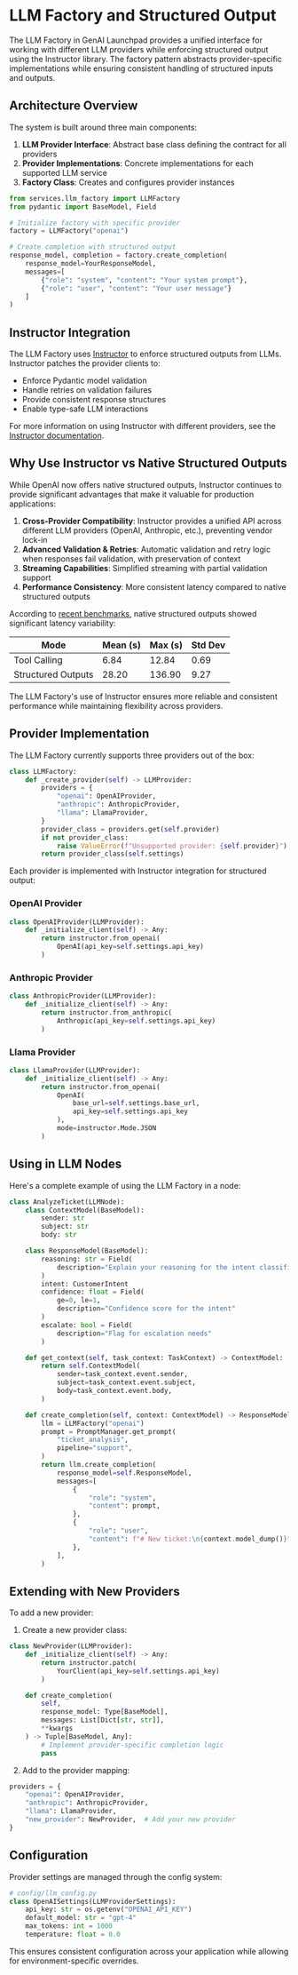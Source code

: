 # LLM Factory and Structured Output

The LLM Factory in GenAI Launchpad provides a unified interface for working with different LLM providers while enforcing structured output using the Instructor library. The factory pattern abstracts provider-specific implementations while ensuring consistent handling of structured inputs and outputs.

## Architecture Overview

The system is built around three main components:

1. **LLM Provider Interface**: Abstract base class defining the contract for all providers
2. **Provider Implementations**: Concrete implementations for each supported LLM service
3. **Factory Class**: Creates and configures provider instances

```python
from services.llm_factory import LLMFactory
from pydantic import BaseModel, Field

# Initialize factory with specific provider
factory = LLMFactory("openai")

# Create completion with structured output
response_model, completion = factory.create_completion(
    response_model=YourResponseModel,
    messages=[
        {"role": "system", "content": "Your system prompt"},
        {"role": "user", "content": "Your user message"}
    ]
)
```

## Instructor Integration

The LLM Factory uses [Instructor](https://python.useinstructor.com/) to enforce structured outputs from LLMs. Instructor patches the provider clients to:

- Enforce Pydantic model validation
- Handle retries on validation failures
- Provide consistent response structures
- Enable type-safe LLM interactions

For more information on using Instructor with different providers, see the [Instructor documentation](https://python.useinstructor.com/providers/overview).

## Why Use Instructor vs Native Structured Outputs

While OpenAI now offers native structured outputs, Instructor continues to provide significant advantages that make it valuable for production applications:

1. **Cross-Provider Compatibility**: Instructor provides a unified API across different LLM providers (OpenAI, Anthropic, etc.), preventing vendor lock-in
2. **Advanced Validation & Retries**: Automatic validation and retry logic when responses fail validation, with preservation of context
3. **Streaming Capabilities**: Simplified streaming with partial validation support
4. **Performance Consistency**: More consistent latency compared to native structured outputs

According to [recent benchmarks](https://python.useinstructor.com/blog/2024/08/20/should-i-be-using-structured-outputs/), native structured outputs showed significant latency variability:

| Mode               | Mean (s) | Max (s) | Std Dev |
|-------------------|----------|---------|----------|
| Tool Calling      | 6.84     | 12.84   | 0.69    |
| Structured Outputs| 28.20    | 136.90  | 9.27    |

The LLM Factory's use of Instructor ensures more reliable and consistent performance while maintaining flexibility across providers.

## Provider Implementation

The LLM Factory currently supports three providers out of the box:

```python
class LLMFactory:
    def _create_provider(self) -> LLMProvider:
        providers = {
            "openai": OpenAIProvider,
            "anthropic": AnthropicProvider,
            "llama": LlamaProvider,
        }
        provider_class = providers.get(self.provider)
        if not provider_class:
            raise ValueError(f"Unsupported provider: {self.provider}")
        return provider_class(self.settings)
```

Each provider is implemented with Instructor integration for structured output:

### OpenAI Provider
```python
class OpenAIProvider(LLMProvider):
    def _initialize_client(self) -> Any:
        return instructor.from_openai(
            OpenAI(api_key=self.settings.api_key)
        )
```

### Anthropic Provider
```python
class AnthropicProvider(LLMProvider):
    def _initialize_client(self) -> Any:
        return instructor.from_anthropic(
            Anthropic(api_key=self.settings.api_key)
        )
```

### Llama Provider
```python
class LlamaProvider(LLMProvider):
    def _initialize_client(self) -> Any:
        return instructor.from_openai(
            OpenAI(
                base_url=self.settings.base_url,
                api_key=self.settings.api_key
            ),
            mode=instructor.Mode.JSON
        )
```

## Using in LLM Nodes

Here's a complete example of using the LLM Factory in a node:

```python
class AnalyzeTicket(LLMNode):
    class ContextModel(BaseModel):
        sender: str
        subject: str
        body: str

    class ResponseModel(BaseModel):
        reasoning: str = Field(
            description="Explain your reasoning for the intent classification"
        )
        intent: CustomerIntent
        confidence: float = Field(
            ge=0, le=1,
            description="Confidence score for the intent"
        )
        escalate: bool = Field(
            description="Flag for escalation needs"
        )

    def get_context(self, task_context: TaskContext) -> ContextModel:
        return self.ContextModel(
            sender=task_context.event.sender,
            subject=task_context.event.subject,
            body=task_context.event.body,
        )

    def create_completion(self, context: ContextModel) -> ResponseModel:
        llm = LLMFactory("openai")
        prompt = PromptManager.get_prompt(
            "ticket_analysis",
            pipeline="support",
        )
        return llm.create_completion(
            response_model=self.ResponseModel,
            messages=[
                {
                    "role": "system",
                    "content": prompt,
                },
                {
                    "role": "user",
                    "content": f"# New ticket:\n{context.model_dump()}",
                },
            ],
        )
```

## Extending with New Providers

To add a new provider:

1. Create a new provider class:
```python
class NewProvider(LLMProvider):
    def _initialize_client(self) -> Any:
        return instructor.patch(
            YourClient(api_key=self.settings.api_key)
        )

    def create_completion(
        self,
        response_model: Type[BaseModel],
        messages: List[Dict[str, str]],
        **kwargs
    ) -> Tuple[BaseModel, Any]:
        # Implement provider-specific completion logic
        pass
```

2. Add to the provider mapping:
```python
providers = {
    "openai": OpenAIProvider,
    "anthropic": AnthropicProvider,
    "llama": LlamaProvider,
    "new_provider": NewProvider,  # Add your new provider
}
```


## Configuration

Provider settings are managed through the config system:

```python
# config/llm_config.py
class OpenAISettings(LLMProviderSettings):
    api_key: str = os.getenv("OPENAI_API_KEY")
    default_model: str = "gpt-4"
    max_tokens: int = 1000
    temperature: float = 0.0
```

This ensures consistent configuration across your application while allowing for environment-specific overrides.